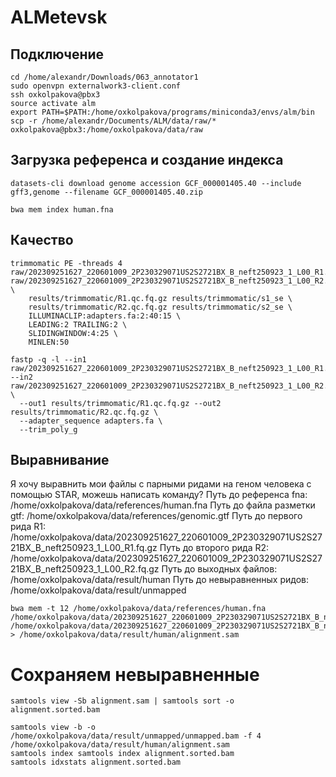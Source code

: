 # ALMetevsk

## Подключение
```{}
cd /home/alexandr/Downloads/063_annotator1
sudo openvpn externalwork3-client.conf
ssh oxkolpakova@pbx3
source activate alm
export PATH=$PATH:/home/oxkolpakova/programs/miniconda3/envs/alm/bin
scp -r /home/alexandr/Documents/ALM/data/raw/* oxkolpakova@pbx3:/home/oxkolpakova/data/raw
```
## Загрузка референса и создание индекса
```
datasets-cli download genome accession GCF_000001405.40 --include gff3,genome --filename GCF_000001405.40.zip

bwa mem index human.fna
```
## Качество
```
trimmomatic PE -threads 4 raw/202309251627_220601009_2P230329071US2S2721BX_B_neft250923_1_L00_R1.fq.gz raw/202309251627_220601009_2P230329071US2S2721BX_B_neft250923_1_L00_R2.fq.gz \
    results/trimmomatic/R1.qc.fq.gz results/trimmomatic/s1_se \
    results/trimmomatic/R2.qc.fq.gz results/trimmomatic/s2_se \
    ILLUMINACLIP:adapters.fa:2:40:15 \ 
    LEADING:2 TRAILING:2 \
    SLIDINGWINDOW:4:25 \ 
    MINLEN:50 
```


```
fastp -q -l --in1 raw/202309251627_220601009_2P230329071US2S2721BX_B_neft250923_1_L00_R1.fq.gz --in2 raw/202309251627_220601009_2P230329071US2S2721BX_B_neft250923_1_L00_R2.fq.gz \
  --out1 results/trimmomatic/R1.qc.fq.gz --out2 results/trimmomatic/R2.qc.fq.gz \
  --adapter_sequence adapters.fa \
  --trim_poly_g
```
## Выравнивание
Я хочу выравнить мои файлы с парными ридами на геном человека с помощью STAR, можешь написать команду?
Путь до референса fna:
/home/oxkolpakova/data/references/human.fna
Путь до файла разметки gtf:
/home/oxkolpakova/data/references/genomic.gtf
Путь до первого рида R1:
/home/oxkolpakova/data/202309251627_220601009_2P230329071US2S2721BX_B_neft250923_1_L00_R1.fq.gz
Путь до второго рида R2:
/home/oxkolpakova/data/202309251627_220601009_2P230329071US2S2721BX_B_neft250923_1_L00_R2.fq.gz
Путь до выходных файлов:
/home/oxkolpakova/data/result/human
Путь до невыравненных ридов:
/home/oxkolpakova/data/result/unmapped
```
bwa mem -t 12 /home/oxkolpakova/data/references/human.fna /home/oxkolpakova/data/202309251627_220601009_2P230329071US2S2721BX_B_neft250923_1_L00_R1.fq.gz /home/oxkolpakova/data/202309251627_220601009_2P230329071US2S2721BX_B_neft250923_1_L00_R2.fq.gz > /home/oxkolpakova/data/result/human/alignment.sam
```
# Сохраняем невыравненные
```
samtools view -Sb alignment.sam | samtools sort -o alignment.sorted.bam

samtools view -b -o /home/oxkolpakova/data/result/unmapped/unmapped.bam -f 4 /home/oxkolpakova/data/result/human/alignment.sam
samtools index samtools index alignment.sorted.bam 
samtools idxstats alignment.sorted.bam 
```
